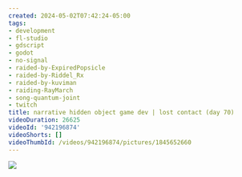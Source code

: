 ```yaml
---
created: 2024-05-02T07:42:24-05:00
tags:
- development
- fl-studio
- gdscript
- godot
- no-signal
- raided-by-ExpiredPopsicle
- raided-by-Riddel_Rx
- raided-by-kuviman
- raiding-RayMarch
- song-quantum-joint
- twitch
title: narrative hidden object game dev | lost contact (day 70)
videoDuration: 26625
videoId: '942196874'
videoShorts: []
videoThumbId: /videos/942196874/pictures/1845652660
---
```


![](20240502124224.jpg)
